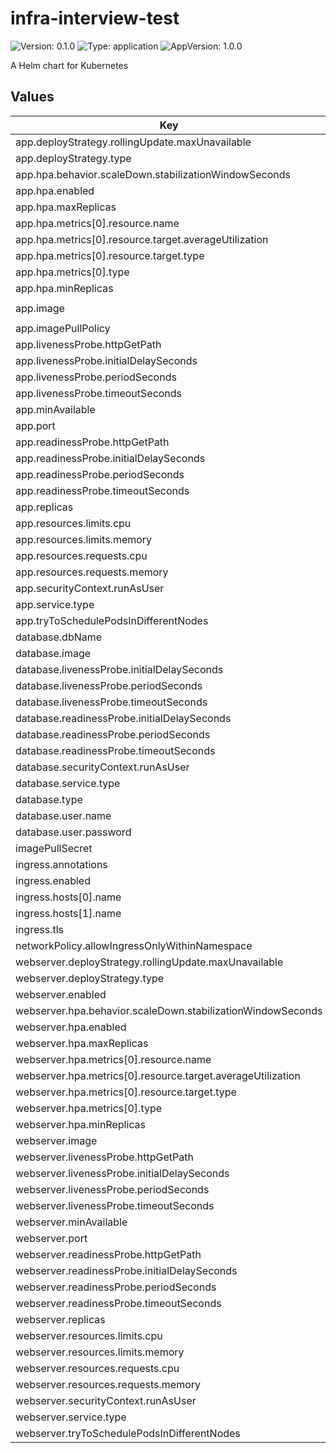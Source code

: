 # infra-interview-test

![Version: 0.1.0](https://img.shields.io/badge/Version-0.1.0-informational?style=flat-square) ![Type: application](https://img.shields.io/badge/Type-application-informational?style=flat-square) ![AppVersion: 1.0.0](https://img.shields.io/badge/AppVersion-1.0.0-informational?style=flat-square)

A Helm chart for Kubernetes

## Values

| Key | Type | Default | Description |
|-----|------|---------|-------------|
| app.deployStrategy.rollingUpdate.maxUnavailable | int | `1` |  |
| app.deployStrategy.type | string | `"RollingUpdate"` |  |
| app.hpa.behavior.scaleDown.stabilizationWindowSeconds | int | `180` |  |
| app.hpa.enabled | bool | `true` |  |
| app.hpa.maxReplicas | int | `5` |  |
| app.hpa.metrics[0].resource.name | string | `"cpu"` |  |
| app.hpa.metrics[0].resource.target.averageUtilization | int | `60` |  |
| app.hpa.metrics[0].resource.target.type | string | `"Utilization"` |  |
| app.hpa.metrics[0].type | string | `"Resource"` |  |
| app.hpa.minReplicas | int | `2` |  |
| app.image | string | `"talessrc/infrastructure-interview-app:1.0.0"` |  |
| app.imagePullPolicy | string | `"Always"` |  |
| app.livenessProbe.httpGetPath | string | `"/posts"` |  |
| app.livenessProbe.initialDelaySeconds | int | `30` |  |
| app.livenessProbe.periodSeconds | int | `10` |  |
| app.livenessProbe.timeoutSeconds | int | `2` |  |
| app.minAvailable | string | `"75%"` |  |
| app.port | int | `3000` |  |
| app.readinessProbe.httpGetPath | string | `"/posts"` |  |
| app.readinessProbe.initialDelaySeconds | int | `15` |  |
| app.readinessProbe.periodSeconds | int | `5` |  |
| app.readinessProbe.timeoutSeconds | int | `2` |  |
| app.replicas | int | `2` |  |
| app.resources.limits.cpu | string | `"0.5"` |  |
| app.resources.limits.memory | string | `"150Mi"` |  |
| app.resources.requests.cpu | string | `"0.2"` |  |
| app.resources.requests.memory | string | `"80Mi"` |  |
| app.securityContext.runAsUser | int | `100` |  |
| app.service.type | string | `"ClusterIP"` |  |
| app.tryToSchedulePodsInDifferentNodes | bool | `true` |  |
| database.dbName | string | `"interview"` |  |
| database.image | string | `"mariadb:5.5"` |  |
| database.livenessProbe.initialDelaySeconds | int | `20` |  |
| database.livenessProbe.periodSeconds | int | `10` |  |
| database.livenessProbe.timeoutSeconds | int | `5` |  |
| database.readinessProbe.initialDelaySeconds | int | `5` |  |
| database.readinessProbe.periodSeconds | int | `2` |  |
| database.readinessProbe.timeoutSeconds | int | `1` |  |
| database.securityContext.runAsUser | int | `999` |  |
| database.service.type | string | `"ClusterIP"` |  |
| database.type | string | `"mariadb"` |  |
| database.user.name | string | `"root"` |  |
| database.user.password | string | `"testpassword"` |  |
| imagePullSecret | string | `nil` |  |
| ingress.annotations | string | `nil` |  |
| ingress.enabled | bool | `true` |  |
| ingress.hosts[0].name | string | `"localhost"` |  |
| ingress.hosts[1].name | string | `"interview.local"` |  |
| ingress.tls | list | `[]` |  |
| networkPolicy.allowIngressOnlyWithinNamespace | bool | `true` |  |
| webserver.deployStrategy.rollingUpdate.maxUnavailable | int | `0` |  |
| webserver.deployStrategy.type | string | `"RollingUpdate"` |  |
| webserver.enabled | bool | `true` |  |
| webserver.hpa.behavior.scaleDown.stabilizationWindowSeconds | int | `180` |  |
| webserver.hpa.enabled | bool | `true` |  |
| webserver.hpa.maxReplicas | int | `3` |  |
| webserver.hpa.metrics[0].resource.name | string | `"cpu"` |  |
| webserver.hpa.metrics[0].resource.target.averageUtilization | int | `70` |  |
| webserver.hpa.metrics[0].resource.target.type | string | `"Utilization"` |  |
| webserver.hpa.metrics[0].type | string | `"Resource"` |  |
| webserver.hpa.minReplicas | int | `1` |  |
| webserver.image | string | `"nginx:1.25.3-alpine"` |  |
| webserver.livenessProbe.httpGetPath | string | `"/posts"` |  |
| webserver.livenessProbe.initialDelaySeconds | int | `30` |  |
| webserver.livenessProbe.periodSeconds | int | `10` |  |
| webserver.livenessProbe.timeoutSeconds | int | `5` |  |
| webserver.minAvailable | int | `1` |  |
| webserver.port | int | `80` |  |
| webserver.readinessProbe.httpGetPath | string | `"/posts"` |  |
| webserver.readinessProbe.initialDelaySeconds | int | `5` |  |
| webserver.readinessProbe.periodSeconds | int | `2` |  |
| webserver.readinessProbe.timeoutSeconds | int | `1` |  |
| webserver.replicas | int | `1` |  |
| webserver.resources.limits.cpu | string | `"0.15"` |  |
| webserver.resources.limits.memory | string | `"300Mi"` |  |
| webserver.resources.requests.cpu | string | `"0.05"` |  |
| webserver.resources.requests.memory | string | `"50Mi"` |  |
| webserver.securityContext.runAsUser | int | `0` |  |
| webserver.service.type | string | `"ClusterIP"` |  |
| webserver.tryToSchedulePodsInDifferentNodes | bool | `true` |  |

